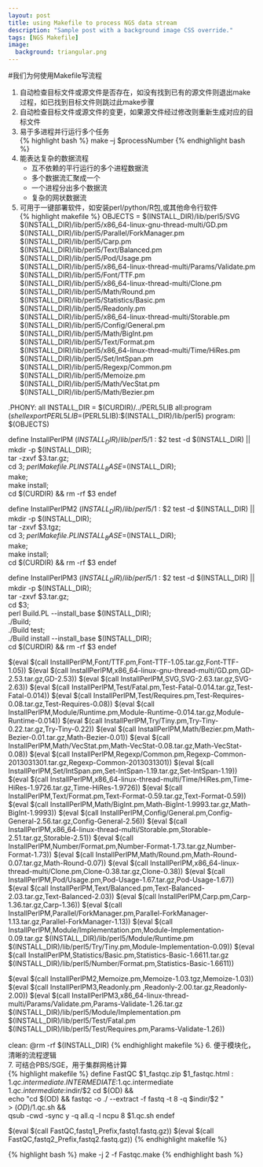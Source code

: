 ```yaml
---
layout: post
title: using Makefile to process NGS data stream
description: "Sample post with a background image CSS override."
tags: [NGS Makefile]
image:
  background: triangular.png
---
```


#我们为何使用Makefile写流程 
 
1. 自动检查目标文件或源文件是否存在，如没有找到已有的源文件则退出make过程，如已找到目标文件则跳过此make步骤
2. 自动检查目标文件或源文件的变更，如果源文件经过修改则重新生成对应的目标文件
3. 易于多进程并行运行多个任务	  
   {% highlight bash %}
make –j $processNumber
   {% endhighlight bash %}
4. 能表达复杂的数据流程  
	* 互不依赖的平行运行的多个进程数据流
	* 多个数据流汇聚成一个
	* 一个进程分出多个数据流
	* 复杂的网状数据流
5. 可用于一键部署软件，如安装perl/python/R包,或其他命令行软件    
   {% highlight makefile %}
OBJECTS = $(INSTALL_DIR)/lib/perl5/SVG \
          $(INSTALL_DIR)/lib/perl5/x86_64-linux-gnu-thread-multi/GD.pm \
          $(INSTALL_DIR)/lib/perl5/Parallel/ForkManager.pm \
          $(INSTALL_DIR)/lib/perl5/Carp.pm \
          $(INSTALL_DIR)/lib/perl5/Text/Balanced.pm \
          $(INSTALL_DIR)/lib/perl5/Pod/Usage.pm \
          $(INSTALL_DIR)/lib/perl5/x86_64-linux-thread-multi/Params/Validate.pm \
          $(INSTALL_DIR)/lib/perl5/Font/TTF.pm \
          $(INSTALL_DIR)/lib/perl5/x86_64-linux-thread-multi/Clone.pm \
          $(INSTALL_DIR)/lib/perl5/Math/Round.pm \
          $(INSTALL_DIR)/lib/perl5/Statistics/Basic.pm \
          $(INSTALL_DIR)/lib/perl5/Readonly.pm \
          $(INSTALL_DIR)/lib/perl5/x86_64-linux-thread-multi/Storable.pm \
          $(INSTALL_DIR)/lib/perl5/Config/General.pm \
          $(INSTALL_DIR)/lib/perl5/Math/BigInt.pm \
          $(INSTALL_DIR)/lib/perl5/Text/Format.pm \
          $(INSTALL_DIR)/lib/perl5/x86_64-linux-thread-multi/Time/HiRes.pm \
          $(INSTALL_DIR)/lib/perl5/Set/IntSpan.pm \
          $(INSTALL_DIR)/lib/perl5/Regexp/Common.pm \
          $(INSTALL_DIR)/lib/perl5/Memoize.pm \
          $(INSTALL_DIR)/lib/perl5/Math/VecStat.pm \
          $(INSTALL_DIR)/lib/perl5/Math/Bezier.pm
	
.PHONY: all
INSTALL_DIR = $(CURDIR)/../PERL5LIB
all:program
	$(shell export PERL5LIB=$(PERL5LIB):$(INSTALL_DIR)/lib/perl5)
program: $(OBJECTS)
	
define InstallPerlPM
$(INSTALL_DIR)/lib/perl5/$1 : $2
	test -d $(INSTALL_DIR) || mkdir -p $(INSTALL_DIR);\
	tar -zxvf $3.tar.gz;\
	cd $3;\
	perl Makefile.PL INSTALL_BASE=$(INSTALL_DIR);\
	make;\
	make install;\
	cd $(CURDIR) && rm -rf $3
endef
	
define InstallPerlPM2
$(INSTALL_DIR)/lib/perl5/$1 : $2
	test -d $(INSTALL_DIR) || mkdir -p $(INSTALL_DIR);\
	tar -zxvf $3.tgz;\
	cd $3;\
	perl Makefile.PL INSTALL_BASE=$(INSTALL_DIR);\
	make;\
	make install;\
	cd $(CURDIR) && rm -rf $3
endef
	
define InstallPerlPM3
$(INSTALL_DIR)/lib/perl5/$1 : $2
	test -d $(INSTALL_DIR) || mkdir -p $(INSTALL_DIR);\
	tar -zxvf $3.tar.gz;\
	cd $3;\
	perl Build.PL --install_base $(INSTALL_DIR);\
	./Build;\
	./Build test;\
	./Build install --install_base $(INSTALL_DIR);\
	cd $(CURDIR) && rm -rf $3
endef
	
$(eval $(call InstallPerlPM,Font/TTF.pm,Font-TTF-1.05.tar.gz,Font-TTF-1.05))
$(eval $(call InstallPerlPM,x86_64-linux-gnu-thread-multi/GD.pm,GD-2.53.tar.gz,GD-2.53))
$(eval $(call InstallPerlPM,SVG,SVG-2.63.tar.gz,SVG-2.63))
$(eval $(call InstallPerlPM,Test/Fatal.pm,Test-Fatal-0.014.tar.gz,Test-Fatal-0.014))
$(eval $(call InstallPerlPM,Test/Requires.pm,Test-Requires-0.08.tar.gz,Test-Requires-0.08))
$(eval $(call InstallPerlPM,Module/Runtime.pm,Module-Runtime-0.014.tar.gz,Module-Runtime-0.014))
$(eval $(call InstallPerlPM,Try/Tiny.pm,Try-Tiny-0.22.tar.gz,Try-Tiny-0.22))
$(eval $(call InstallPerlPM,Math/Bezier.pm,Math-Bezier-0.01.tar.gz,Math-Bezier-0.01))
$(eval $(call InstallPerlPM,Math/VecStat.pm,Math-VecStat-0.08.tar.gz,Math-VecStat-0.08))
$(eval $(call InstallPerlPM,Regexp/Common.pm,Regexp-Common-2013031301.tar.gz,Regexp-Common-2013031301))
$(eval $(call InstallPerlPM,Set/IntSpan.pm,Set-IntSpan-1.19.tar.gz,Set-IntSpan-1.19))
$(eval $(call InstallPerlPM,x86_64-linux-thread-multi/Time/HiRes.pm,Time-HiRes-1.9726.tar.gz,Time-HiRes-1.9726))
$(eval $(call InstallPerlPM,Text/Format.pm,Text-Format-0.59.tar.gz,Text-Format-0.59))
$(eval $(call InstallPerlPM,Math/BigInt.pm,Math-BigInt-1.9993.tar.gz,Math-BigInt-1.9993))
$(eval $(call InstallPerlPM,Config/General.pm,Config-General-2.56.tar.gz,Config-General-2.56))
$(eval $(call InstallPerlPM,x86_64-linux-thread-multi/Storable.pm,Storable-2.51.tar.gz,Storable-2.51))
$(eval $(call InstallPerlPM,Number/Format.pm,Number-Format-1.73.tar.gz,Number-Format-1.73))
$(eval $(call InstallPerlPM,Math/Round.pm,Math-Round-0.07.tar.gz,Math-Round-0.07))
$(eval $(call InstallPerlPM,x86_64-linux-thread-multi/Clone.pm,Clone-0.38.tar.gz,Clone-0.38))
$(eval $(call InstallPerlPM,Pod/Usage.pm,Pod-Usage-1.67.tar.gz,Pod-Usage-1.67))
$(eval $(call InstallPerlPM,Text/Balanced.pm,Text-Balanced-2.03.tar.gz,Text-Balanced-2.03))
$(eval $(call InstallPerlPM,Carp.pm,Carp-1.36.tar.gz,Carp-1.36))
$(eval $(call InstallPerlPM,Parallel/ForkManager.pm,Parallel-ForkManager-1.13.tar.gz,Parallel-ForkManager-1.13))
$(eval $(call InstallPerlPM,Module/Implementation.pm,Module-Implementation-0.09.tar.gz $(INSTALL_DIR)/lib/perl5/Module/Runtime.pm $(INSTALL_DIR)/lib/perl5/Try/Tiny.pm,Module-Implementation-0.09))
$(eval $(call InstallPerlPM,Statistics/Basic.pm,Statistics-Basic-1.6611.tar.gz $(INSTALL_DIR)/lib/perl5/Number/Format.pm,Statistics-Basic-1.6611))
	
$(eval $(call InstallPerlPM2,Memoize.pm,Memoize-1.03.tgz,Memoize-1.03))
$(eval $(call InstallPerlPM3,Readonly.pm ,Readonly-2.00.tar.gz,Readonly-2.00))
$(eval $(call InstallPerlPM3,x86_64-linux-thread-multi/Params/Validate.pm,Params-Validate-1.26.tar.gz $(INSTALL_DIR)/lib/perl5/Module/Implementation.pm $(INSTALL_DIR)/lib/perl5/Test/Fatal.pm $(INSTALL_DIR)/lib/perl5/Test/Requires.pm,Params-Validate-1.26))
	
clean:
	@rm -rf $(INSTALL_DIR)
   {% endhighlight makefile %}
6. 便于模块化，清晰的流程逻辑    
7. 可结合PBS/SGE，用于集群网格计算    
   {% highlight makefile %}
define FastQC
$1_fastqc.zip \$1_fastqc.html : $1.qc.intermediate
.INTERMEDIATE:$1.qc.intermediate
$1.qc.intermediate:$indir/\$2
	cd $(OD) && \
	echo "cd $(OD) && fastqc -o ./ --extract -f fastq -t 8 -q $indir/\$2 "\
	> $(OD)/$1.qc.sh && \
	qsub -cwd -sync y -q all.q -l ncpu 8 $1.qc.sh
endef
	
$(eval $(call FastQC,fastq1_Prefix,fastq1.fastq.gz))
$(eval $(call FastQC,fastq2_Prefix,fastq2.fastq.gz))
   {% endhighlight makefile %}
	
   {% highlight bash %}
make -j 2 -f Fastqc.make
   {% endhighlight bash %}
	